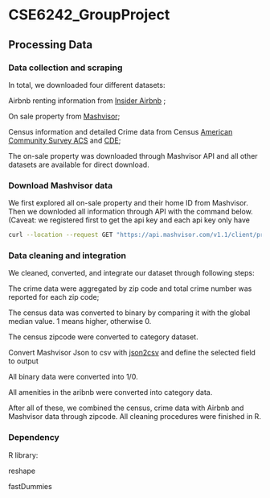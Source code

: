 # CSE6242_GroupProject
## Processing Data
### Data collection and scraping
In total, we downloaded four different datasets: 

Airbnb renting information from [Insider Airbnb](http://insideairbnb.com/get-the-data.html) ;

On sale property from [Mashvisor](https://www.mashvisor.com/);

Census information and detailed Crime data from Census [American Community Survey ACS](https://www.census.gov/programs-surveys/acs/data.html) and [CDE](https://crime-data-explorer.fr.cloud.gov/downloads-and-docs);

The on-sale property was downloaded through Mashvisor API and all other datasets are available for direct download. 

### Download Mashvisor data
We first explored all on-sale property and their home ID from Mashvisor. Then we downloded all information through API with the command below. (Caveat: we registered first to get the api key and each api key only have  

```bash
curl --location --request GET "https://api.mashvisor.com/v1.1/client/property?id=$ID&state=TX" --header "x-api-key: 3e2c07a8-ce42-48cb-bd29-6ad797326a0e 
```

### Data cleaning and integration
We cleaned, converted, and integrate our dataset through following steps:

The crime data were aggregated by zip code and total crime number was reported for each zip code;

The census data was converted to binary by comparing it with the global median value. 1 means higher, otherwise 0. 

The census zipcode were converted to category dataset. 

Convert Mashvisor Json to csv with [json2csv](https://www.npmjs.com/package/json2csv) and define the selected field to output

All binary data were converted into 1/0. 

All amenities in the aribnb were converted into category data.

After all of these, we combined the census, crime data with Airbnb and Mashvisor data through zipcode. All cleaning procedures were finished in R. 

### Dependency
R library:

reshape

fastDummies

